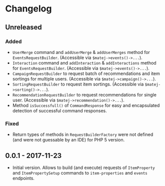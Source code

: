 # Changelog

<!-- We follow Semantic Versioning (http://semver.org/) and Keep a Changelog principles (http://keepachangelog.com/) --> 

<!-- There is always Unreleased section on the top. Subsections (Added, Changed, Fixed, Removed) should be added as needed. -->

## Unreleased
### Added
- `UserMerge` command and `addUserMerge` & `addUserMerges` method for `EventsRequestBuilder`. (Accessible via `$matej->events()->...`).
- `Interaction` command and `addInteraction` & `addInteractions` method for `EventsRequestBuilder`. (Accessible via `$matej->events()->...`).
- `CampaignRequestBuilder` to request batch of recommendations and item sortings for multiple users. (Accessible via `$matej->campaign()->...`).
- `SortingRequestBuilder` to request item sortings. (Accessible via `$matej->sorting()->...`).
- `RecommendationRequestBuilder` to request recommendations for single user. (Accessible via `$matej->recommendation()->...`).
- Method `isSuccessfull()` of `CommandResponse` for easy and encapsulated detection of successful command responses.

### Fixed
- Return types of methods in `RequestBuilderFactory` were not defined (and were not guessable by an IDE) for PHP 5 version.

## 0.0.1 - 2017-11-23
- Initial version. Allows to build (and execute) requests of `ItemProperty` and `ItemPropertySetup` commands to `item-properties` and `events` endpoints.
